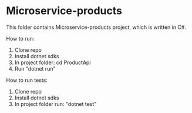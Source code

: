 # Microservice-products

This folder contains Microservice-products project, which is written in C#.

How to run:

1. Clone repo
2. Install dotnet sdks
3. In project folder: cd ProductApi
4. Run "dotnet run"

How to run tests:

1. Clone repo
2. Install dotnet sdks
3. In project folder run: "dotnet test"
